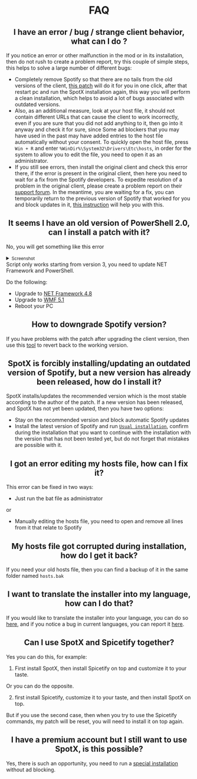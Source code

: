 <div align="center"><h1>FAQ</h1></div>

<div align="center"><h2>I have an error / bug / strange client behavior, what can I do ?</h2></div>

If you notice an error or other malfunction in the mod or in its installation, then do not rush to create a problem report, try this couple of simple steps, this helps to solve a large number of different bugs:

- Completely remove Spotify so that there are no tails from the old versions of the client, [this patch](https://github.com/amd64fox/Uninstall-Spotify) will do it for you in one click, after that restart pc and run the SpotX installation again, this way you will perform a clean installation, which helps to avoid a lot of bugs associated with outdated versions.
- Also, as an additional measure, look at your host file, it should not contain different URLs that can cause the client to work incorrectly, even if you are sure that you did not add anything to it, then go into it anyway and check it for sure, since Some ad blockers that you may have used in the past may have added entries to the host file automatically without your consent.
  To quickly open the host file, press `Win + R` and enter `%WinDir%\System32\Drivers\Etc\hosts`, in order for the system to allow you to edit the file, you need to open it as an administrator.
- If you still see errors, then install the original client and check this error there, if the error is present in the original client, then here you need to wait for a fix from the Spotify developers.
  To expedite resolution of a problem in the original client, please create a problem report on their [support forum](https://community.spotify.com/t5/Desktop-Windows/bd-p/desktop_windows).
  In the meantime, you are waiting for a fix, you can temporarily return to the previous version of Spotify that worked for you and block updates in it, [this instruction](https://github.com/amd64fox/Rollback-Spotify) will help you with this.


<div align="center"><h2>It seems I have an old version of PowerShell 2.0, can I install a patch with it?</h2></div>

No, you will get something like this error
 <details>
<summary><small>Screenshot</small></summary><p>

![Capture](https://user-images.githubusercontent.com/62529699/181509312-39e912b1-ac9a-4753-840c-654ce117f52b.png)

 
  
</details>
Script only works starting from version 3, you need to update NET Framework and PowerShell.

Do the following:

- Upgrade to [NET Framework 4.8](https://go.microsoft.com/fwlink/?linkid=2088631)
- Upgrade to [WMF 5.1](https://www.microsoft.com/en-us/download/details.aspx?id=54616)
- Reboot your PC




<div align="center"><h2>How to downgrade Spotify version?</h2></div>

If you have problems with the patch after upgrading the client version, then use this [tool](https://github.com/amd64fox/Rollback-Spotify) to revert back to the working version.




<div align="center"><h2>SpotX is forcibly installing/updating an outdated version of Spotify, but a new version has already been released, how do I install it?</h2></div>

SpotX installs/updates the recommended version which is the most stable according to the author of the patch.
If a new version has been released, and SpotX has not yet been updated, then you have two options:
- Stay on the recommended version and block automatic Spotify updates
- Install the latest version of Spotify and run [`Usual installation`](https://github.com/amd64fox/SpotX#choose-installation-type), confirm during the installation that you want to continue with the installation with the version that has not been tested yet, but do not forget that mistakes are possible with it.

<div align="center"><h2>I got an error editing my hosts file, how can I fix it?</h2></div>
This error can be fixed in two ways:

- Just run the bat file as administrator

or

- Manually editing the hosts file, you need to open and remove all lines from it that relate to Spotify




<div align="center"><h2>My hosts file got corrupted during installation, how do I get it back?</h2></div>

If you need your old hosts file, then you can find a backup of it in the same folder named `hosts.bak`

<div align="center"><h2>I want to translate the installer into my language, how can I do that?</h2></div>

If you would like to translate the installer into your language, you can do so [here](https://github.com/amd64fox/SpotX/issues/new?assignees=&labels=%F0%9F%8C%90+New+translation&template=installer-new-translation.yml), and if you notice a bug in current languages, you can report it [here](https://github.com/amd64fox/SpotX/issues/new?assignees=&labels=%F0%9F%8C%90+Fix+translation&template=itranslation-fix.yml).




<div align="center"><h2>Can I use SpotX and Spicetify together?</h2></div>

Yes you can do this, for example:

1. First install SpotX, then install Spicetify on top and customize it to your taste.

Or you can do the opposite.

2. first install Spicetify, customize it to your taste, and then install SpotХ on top.

But if you use the second case, then when you try to use the Spicetify commands, my patch will be reset, you will need to install it on top again.




<div align="center"><h2>I have a premium account but I still want to use SpotX, is this possible?</h2></div>

Yes, there is such an opportunity, you need to run a [special installation](https://raw.githack.com/amd64fox/SpotX/main/scripts/Install_Prem.bat) without ad blocking.
